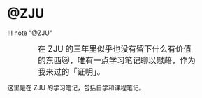 # @ZJU

!!! note "@ZJU"
    <div class="noto-serif-sc" style="font-family:;font-size:18px;padding: 0 70px;">
    在 ZJU 的三年里似乎也没有留下什么有价值的东西😿，唯有一点学习笔记聊以慰藉，作为我来过的「证明」。
    </div>

这里是在 ZJU 的学习笔记，包括自学和课程笔记。